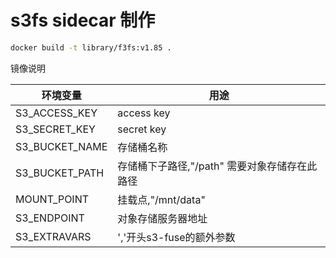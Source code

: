 # s3fs sidecar 制作

```bash
docker build -t library/f3fs:v1.85 .
```

镜像说明

|环境变量|用途|
|---|---|
|S3_ACCESS_KEY | access key |
|S3_SECRET_KEY | secret key|
|S3_BUCKET_NAME | 存储桶名称 |
|S3_BUCKET_PATH | 存储桶下子路径,"/path" 需要对象存储存在此路径|
|MOUNT_POINT | 挂载点,"/mnt/data"  |
|S3_ENDPOINT | 对象存储服务器地址 |
|S3_EXTRAVARS |','开头s3-fuse的额外参数|